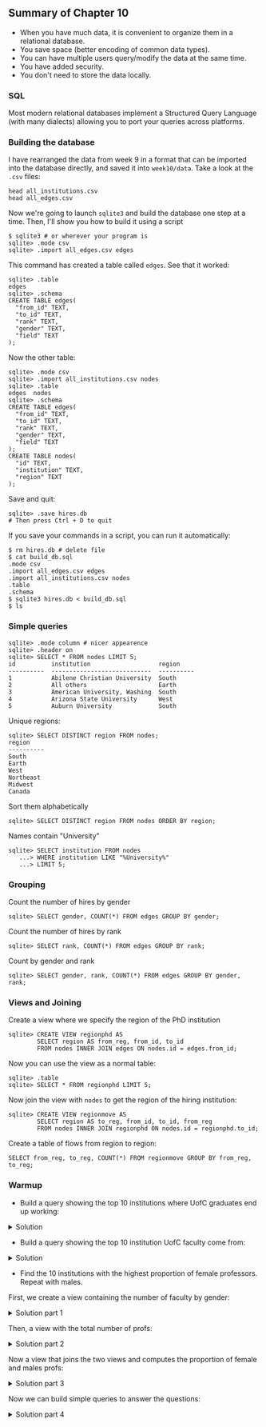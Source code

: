 ## Summary of Chapter 10

- When you have much data, it is convenient to organize them in a relational database.
- You save space (better encoding of common data types).
- You can have multiple users query/modify the data at the same time.
- You have added security.
- You don't need to store the data locally.

### SQL

Most modern relational databases implement a Structured Query Language (with many dialects) allowing you to port your queries across platforms.

### Building the database

I have rearranged the data from week 9 in a format that can be imported into the database directly, and saved it into `week10/data`. Take a look at the `.csv` files:

```
head all_institutions.csv
head all_edges.csv
```

Now we're going to launch `sqlite3` and build the database one step at a time. Then, I'll show you how to build it using a script

```
$ sqlite3 # or wherever your program is
sqlite> .mode csv
sqlite> .import all_edges.csv edges
```

This command has created a table called `edges`. See that it worked:

```
sqlite> .table
edges 
sqlite> .schema
CREATE TABLE edges(
  "from_id" TEXT,
  "to_id" TEXT,
  "rank" TEXT,
  "gender" TEXT,
  "field" TEXT
);
```

Now the other table:

```
sqlite> .mode csv
sqlite> .import all_institutions.csv nodes
sqlite> .table
edges  nodes
sqlite> .schema
CREATE TABLE edges(
  "from_id" TEXT,
  "to_id" TEXT,
  "rank" TEXT,
  "gender" TEXT,
  "field" TEXT
);
CREATE TABLE nodes(
  "id" TEXT,
  "institution" TEXT,
  "region" TEXT
);
```

Save and quit:
```
sqlite> .save hires.db
# Then press Ctrl + D to quit
```

If you save your commands in a script, you can run it automatically:

```
$ rm hires.db # delete file
$ cat build_db.sql 
.mode csv
.import all_edges.csv edges
.import all_institutions.csv nodes
.table
.schema
$ sqlite3 hires.db < build_db.sql
$ ls
```

### Simple queries

```
sqlite> .mode column # nicer appearence
sqlite> .header on
sqlite> SELECT * FROM nodes LIMIT 5;
id          institution                   region    
----------  ----------------------------  ----------
1           Abilene Christian University  South     
2           All others                    Earth     
3           American University, Washing  South     
4           Arizona State University      West      
5           Auburn University             South    
```

Unique regions:

```
sqlite> SELECT DISTINCT region FROM nodes;
region    
----------
South     
Earth     
West      
Northeast 
Midwest   
Canada    
```

Sort them alphabetically
```
sqlite> SELECT DISTINCT region FROM nodes ORDER BY region;
```

Names contain "University"
```
sqlite> SELECT institution FROM nodes
   ...> WHERE institution LIKE "%University%"
   ...> LIMIT 5;   
```

### Grouping 

Count the number of hires by gender

```
sqlite> SELECT gender, COUNT(*) FROM edges GROUP BY gender;
```

Count the number of hires by rank
```
sqlite> SELECT rank, COUNT(*) FROM edges GROUP BY rank;
```

Count by gender and rank

```
sqlite> SELECT gender, rank, COUNT(*) FROM edges GROUP BY gender, rank;
```

### Views and Joining

Create a view where we specify the region of the PhD institution

```
sqlite> CREATE VIEW regionphd AS 
        SELECT region AS from_reg, from_id, to_id 
        FROM nodes INNER JOIN edges ON nodes.id = edges.from_id;
```

Now you can use the view as a normal table:

```
sqlite> .table
sqlite> SELECT * FROM regionphd LIMIT 5;
```

Now join the view with `nodes` to get the region of the hiring institution:

```
sqlite> CREATE VIEW regionmove AS 
        SELECT region AS to_reg, from_id, to_id, from_reg
        FROM nodes INNER JOIN regionphd ON nodes.id = regionphd.to_id;
```

Create a table of flows from region to region:
```
SELECT from_reg, to_reg, COUNT(*) FROM regionmove GROUP BY from_reg, to_reg;
```

### Warmup

- Build a query showing the top 10 institutions where UofC graduates end up working:

<details>
 <summary>Solution</summary>

SELECT to_id, institution, COUNT(*) as N 
FROM edges 
INNER JOIN nodes ON nodes.id = edges.to_id 
WHERE from_id == 152 
GROUP BY to_id ORDER BY N  DESC LIMIT 10;

</details>

- Build a query showing the top 10 institution  UofC faculty come from:

<details>
 <summary>Solution</summary>
 
SELECT from_id, institution, COUNT(*) as N 
FROM edges 
INNER JOIN nodes ON nodes.id = edges.from_id 
WHERE to_id == 152 
GROUP BY from_id ORDER BY N  DESC LIMIT 10;

</details>

- Find the 10 institutions with the highest proportion of female professors. Repeat with males.

First, we create a view containing the number of faculty by gender:

<details>
 <summary>Solution part 1</summary>

CREATE VIEW prof_gender AS 
SELECT to_id, institution, gender, COUNT(*) AS N 
FROM edges INNER JOIN nodes ON nodes.id = edges.to_id 
GROUP BY to_id, gender 
ORDER BY institution, gender;

</details>

Then, a view with the total number of profs:

<details>
 <summary>Solution part 2</summary>

CREATE VIEW prof AS 
SELECT to_id, institution, COUNT(*) AS N 
FROM edges INNER JOIN nodes ON nodes.id = edges.to_id 
GROUP BY to_id
ORDER BY institution, gender;

</details>

Now a view that joins the two views and computes the proportion of female and males profs:

<details>
 <summary>Solution part 3</summary>

CREATE VIEW prop_gender AS 
SELECT prof.institution, gender, 
prof.N AS Tot, 
prof_gender.N as G, 
CAST(prof_gender.N AS REAL)/prof.N AS Proportion 
FROM prof 
LEFT JOIN prof_gender ON prof.institution  = prof_gender.institution;

</details>

Now we can build simple queries to answer the questions:

<details>
 <summary>Solution part 4</summary>

SELECT * FROM prop_gender 
WHERE gender == "F" 
ORDER BY Proportion DESC 
LIMIT 10;

</details>
